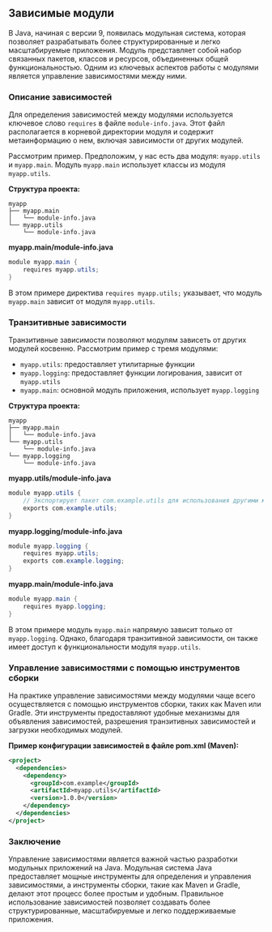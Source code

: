 ## Зависимые модули

В Java, начиная с версии 9, появилась модульная система, которая позволяет разрабатывать более структурированные и легко масштабируемые приложения. Модуль представляет собой набор связанных пакетов, классов и ресурсов, объединенных общей функциональностью. Одним из ключевых аспектов работы с модулями является управление зависимостями между ними.

### Описание зависимостей

Для определения зависимостей между модулями используется ключевое слово `requires` в файле `module-info.java`. Этот файл располагается в корневой директории модуля и содержит метаинформацию о нем, включая зависимости от других модулей. 

Рассмотрим пример. Предположим, у нас есть два модуля: `myapp.utils` и `myapp.main`. Модуль `myapp.main` использует классы из модуля `myapp.utils`.

**Структура проекта:**

```
myapp
├── myapp.main
│   └── module-info.java
└── myapp.utils
    └── module-info.java
```

**myapp.main/module-info.java**

```java
module myapp.main {
    requires myapp.utils;
}
```

В этом примере директива `requires myapp.utils;` указывает, что модуль `myapp.main` зависит от модуля `myapp.utils`.  

### Транзитивные зависимости

Транзитивные зависимости позволяют модулям зависеть от других модулей косвенно.  Рассмотрим пример с тремя модулями: 

* `myapp.utils`: предоставляет утилитарные функции
* `myapp.logging`: предоставляет функции логирования, зависит от `myapp.utils`
* `myapp.main`:  основной модуль приложения, использует `myapp.logging`

**Структура проекта:**

```
myapp
├── myapp.main
│   └── module-info.java
└── myapp.utils
    └── module-info.java
└── myapp.logging
    └── module-info.java
```

**myapp.utils/module-info.java**

```java
module myapp.utils {
    // Экспортирует пакет com.example.utils для использования другими модулями
    exports com.example.utils;
}
```

**myapp.logging/module-info.java**

```java
module myapp.logging {
    requires myapp.utils;
    exports com.example.logging;
}
```

**myapp.main/module-info.java**

```java
module myapp.main {
    requires myapp.logging;
}
```

В этом примере модуль `myapp.main` напрямую зависит только от `myapp.logging`. Однако, благодаря транзитивной зависимости, он также имеет доступ к функциональности модуля `myapp.utils`.

### Управление зависимостями с помощью инструментов сборки

На практике управление зависимостями между модулями чаще всего осуществляется с помощью инструментов сборки, таких как Maven или Gradle.  Эти инструменты предоставляют удобные механизмы для объявления зависимостей, разрешения транзитивных зависимостей и загрузки необходимых модулей. 

**Пример конфигурации зависимостей в файле pom.xml (Maven):**

```xml
<project>
  <dependencies>
    <dependency>
      <groupId>com.example</groupId>
      <artifactId>myapp.utils</artifactId>
      <version>1.0.0</version>
    </dependency>
  </dependencies>
</project>
```

### Заключение

Управление зависимостями является важной частью разработки модульных приложений на Java.  Модульная система Java предоставляет мощные инструменты для определения и управления зависимостями, а инструменты сборки, такие как Maven и Gradle, делают этот процесс более простым и удобным. Правильное использование зависимостей позволяет создавать более структурированные,  масштабируемые и легко поддерживаемые приложения.
